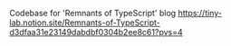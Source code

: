 Codebase for 'Remnants of TypeScript' blog https://tiny-lab.notion.site/Remnants-of-TypeScript-d3dfaa31e23149dabdbf0304b2ee8c61?pvs=4
